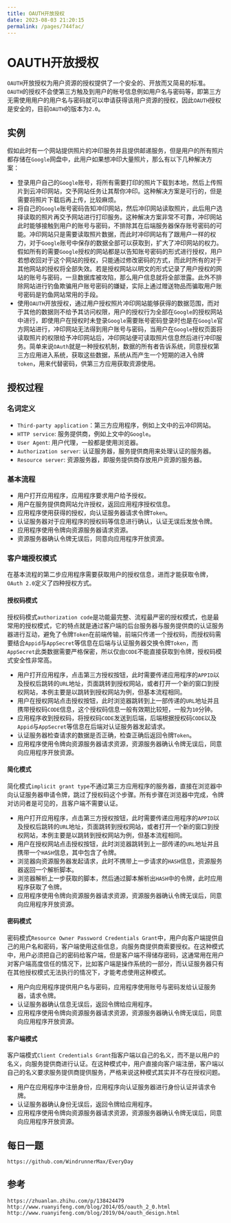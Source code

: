 ```yaml
---
title: OAUTH开放授权
date: 2023-08-03 21:20:15
permalink: /pages/744fac/
---
```

# OAUTH开放授权
`OAUTH`开放授权为用户资源的授权提供了一个安全的、开放而又简易的标准。`OAUTH`的授权不会使第三方触及到用户的帐号信息例如用户名与密码等，即第三方无需使用用户的用户名与密码就可以申请获得该用户资源的授权，因此`OAUTH`授权是安全的，目前`OAUTH`的版本为`2.0`。

## 实例
假如此时有一个网站提供照片的冲印服务并且提供邮递服务，但是用户的所有照片都存储在`Google`网盘中，此用户如果想冲印大量照片，那么有以下几种解决方案：
* 登录用户自己的`Google`账号，将所有需要打印的照片下载到本地，然后上传照片到云冲印网站，交予网站任务让其帮你冲印。这种解决方案是可行的，但是需要将照片下载后再上传，比较麻烦。
* 将自己的`Google`账号密码告知冲印网站，然后冲印网站读取照片，此后用户选择读取的照片再交予网站进行打印服务。这种解决方案非常不可靠，冲印网站此时能够接触到用户的账号与密码，不排除其在后端服务器保存账号密码的可能。冲印网站只是需要读取照片数据，而此时冲印网站有了跟用户一样的权力，对于`Google`账号中保存的数据全部可以获取到，扩大了冲印网站的权力。假如所有的需要`Google`授权的网站都是以告知账号密码的形式进行授权，用户若想收回对于这个网站的授权，只能通过修改密码的方式，而此时所有的对于其他网站的授权将全部失效。若是授权网站以明文的形式记录了用户授权的网站的账号与密码，一旦数据库被攻陷，那么用户信息就将全部泄露。此外不排除网站进行钓鱼欺骗用户账号密码的嫌疑，实际上通过赠送物品而骗取用户账号密码是钓鱼网站常用的手段。
* 使用`OAUTH`开放授权，通过用户授权照片冲印网站能够获得的数据范围，而对于其他的数据则不给予其访问权限，用户的授权行为全部在`Google`的授权网站中进行，即使用户在授权时未登录`Google`需要账号密码登录时也是在`Google`官方网站进行，冲印网站无法得到用户账号与密码，当用户在`Google`授权页面将读取照片的权限给予冲印网站后，冲印网站便可读取照片信息然后进行冲印服务。简单来说`OAuth`就是一种授权机制，数据的所有者告诉系统，同意授权第三方应用进入系统，获取这些数据，系统从而产生一个短期的进入令牌`token`，用来代替密码，供第三方应用获取资源使用。

## 授权过程

### 名词定义
* `Third-party application`：第三方应用程序，例如上文中的云冲印网站。
* `HTTP service`: 服务提供商，例如上文中的`Google`。
* `User Agent`: 用户代理，一般都是使用浏览器。
* `Authorization server`: 认证服务器，服务提供商用来处理认证的服务器。
* `Resource server`: 资源服务器，即服务提供商存放用户资源的服务器。

### 基本流程
* 用户打开应用程序，应用程序要求用户给予授权。
* 用户在服务提供商网站允许授权，返回应用程序授权信息。
* 应用程序使用获得的授权，向认证服务器请求令牌`Token`。
* 认证服务器对于应用程序的授权码等信息进行确认，认证无误后发放令牌。
* 应用程序使用令牌向资源服务器请求资源。
* 资源服务器确认令牌无误后，同意向应用程序开放资源。

### 客户端授权模式
在基本流程的第二步应用程序需要获取用户的授权信息，进而才能获取令牌，`OAuth 2.0`定义了四种授权方式。

#### 授权码模式
授权码模式`authorization code`是功能最完整、流程最严密的授权模式，也是最常用的授权模式，它的特点就是通过客户端的后台服务器与服务提供商的认证服务器进行互动，避免了令牌`Token`在前端传输，前端只传递一个授权码，而授权码需要结合`Appid`与`AppSecret`等信息在后端与认证服务器交换令牌`Token`，而`AppSecret`此类数据需要严格保密，所以仅由`CODE`不能直接获取到令牌，授权码模式安全性非常高。
* 用户打开应用程序，点击第三方授权按钮，此时需要传递应用程序的`APPID`以及授权后跳转的`URL`地址，页面跳转到授权网站，或者打开一个新的窗口到授权网站，本例主要是以跳转到授权网站为例，但基本流程相同。
* 用户在授权网站点击授权按钮，此时浏览器跳转到上一部传递的`URL`地址并且携带授权码`CODE`信息，这个授权码信息一般有效期比较短，一般为`10`分钟。
* 应用程序收到授权码，将授权码`CODE`发送到后端，后端根据授权码`CODE`以及`Appid`与`AppSecret`等信息在后端对认证服务器发起请求。
* 认证服务器检查请求的数据是否正确，检查正确后返回令牌`Token`。
* 应用程序使用令牌向资源服务器请求资源，资源服务器确认令牌无误后，同意向应用程序开放资源。

#### 简化模式
简化模式`implicit grant type`不通过第三方应用程序的服务器，直接在浏览器中向认证服务器申请令牌，跳过了授权码这个步骤。所有步骤在浏览器中完成，令牌对访问者是可见的，且客户端不需要认证。
* 用户打开应用程序，点击第三方授权按钮，此时需要传递应用程序的`APPID`以及授权后跳转的`URL`地址，页面跳转到授权网站，或者打开一个新的窗口到授权网站，本例主要是以跳转到授权网站为例，但基本流程相同。
* 用户在授权网站点击授权按钮，此时浏览器跳转到上一部传递的`URL`地址并且携带一个`HASH`信息，其中包含了令牌。
* 浏览器向资源服务器发起请求，此时不携带上一步请求的`HASH`信息，资源服务器返回一个解析脚本。
* 浏览器解析上一步获取的脚本，然后通过脚本解析出`HASH`中的令牌，此时应用程序获取了令牌。
* 应用程序使用令牌向资源服务器请求资源，资源服务器确认令牌无误后，同意向应用程序开放资源。

#### 密码模式
密码模式`Resource Owner Password Credentials Grant`中，用户向客户端提供自己的用户名和密码，客户端使用这些信息，向服务商提供商索要授权。在这种模式中，用户必须把自己的密码给客户端，但是客户端不得储存密码，这通常用在用户对客户端高度信任的情况下，比如客户端是操作系统的一部分，而认证服务器只有在其他授权模式无法执行的情况下，才能考虑使用这种模式。
* 用户向应用程序提供用户名与密码，应用程序使用账号与密码发给认证服务器，请求令牌。
* 认证服务器确认信息无误后，返回令牌给应用程序。
* 应用程序使用令牌向资源服务器请求资源，资源服务器确认令牌无误后，同意向应用程序开放资源。

#### 客户端模式
客户端模式`Client Credentials Grant`指客户端以自己的名义，而不是以用户的名义，向服务提供商进行认证。在这种模式中，用户直接向客户端注册，客户端以自己的名义要求服务提供商提供服务，严格来说这种模式其实并不存在授权问题。
* 用户在应用程序中注册身份，应用程序向认证服务器进行身份认证并请求令牌。
* 认证服务器确认身份无误后，返回令牌给应用程序。
* 应用程序使用令牌向资源服务器请求资源，资源服务器确认令牌无误后，同意向应用程序开放资源。

## 每日一题

```
https://github.com/WindrunnerMax/EveryDay
```

## 参考

```
https://zhuanlan.zhihu.com/p/138424479
http://www.ruanyifeng.com/blog/2014/05/oauth_2_0.html
http://www.ruanyifeng.com/blog/2019/04/oauth_design.html
```
